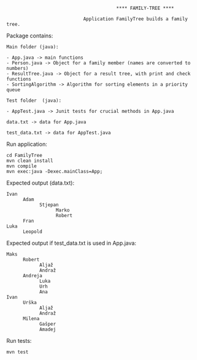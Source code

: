                                            **** FAMILY-TREE ****
                                        
                                Application FamilyTree builds a family tree. 

Package contains:

    Main folder (java):

    - App.java -> main functions
    - Person.java -> Object for a family member (names are converted to numbers)
    - ResultTree.java -> Object for a result tree, with print and check functions
    - SortingAlgorithm -> Algorithm for sorting elements in a priority queue
    
    Test folder  (java):

    - AppTest.java -> Junit tests for crucial methods in App.java
    
    data.txt -> data for App.java
    
    test_data.txt -> data for AppTest.java

Run application:

    cd FamilyTree  
    mvn clean install
    mvn compile
    mvn exec:java -Dexec.mainClass=App;

Expected output (data.txt):

    Ivan
          Adam
                Stjepan
                      Marko
                      Robert
          Fran
    Luka
          Leopold
      
      
Expected output if test_data.txt is used in App.java:


    Maks
          Robert
                Aljaž
                Andraž
          Andreja
                Luka
                Urh
                Ana
    Ivan
          Urška
                Aljaž
                Andraž
          Milena
                Gašper
                Amadej

Run tests:

    mvn test